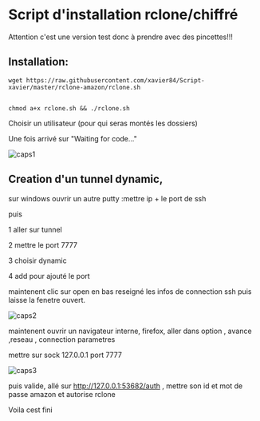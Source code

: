 
# Script d'installation rclone/chiffré

Attention c'est une version test donc à prendre avec des pincettes!!!

## Installation:

```
wget https://raw.githubusercontent.com/xavier84/Script-xavier/master/rclone-amazon/rclone.sh


chmod a+x rclone.sh && ./rclone.sh
```

Choisir un utilisateur (pour qui seras montés les dossiers)

Une fois arrivé sur "Waiting for code..."

![caps1](https://raw.github.com/xavier84/Script-xavier/master/rclone-amazon/token.PNG)

## Creation d'un tunnel dynamic,

sur windows ouvrir un autre putty :mettre ip + le port de ssh

puis

1 aller sur tunnel

2 mettre le port 7777

3 choisir dynamic

4 add pour ajouté le port

maintenent clic sur open en bas
reseigné les infos de connection ssh puis laisse la fenetre ouvert.

![caps2](https://raw.github.com/xavier84/Script-xavier/master/rclone-amazon/tunnel.PNG)

maintenent ouvrir un navigateur interne, firefox, aller dans option , avance ,reseau , connection parametres

mettre  sur sock 127.0.0.1 port 7777

![caps3](https://raw.github.com/xavier84/Script-xavier/master/rclone-amazon/socks.PNG)

puis valide, allé sur http://127.0.0.1:53682/auth , mettre son id et mot de passe amazon et autorise rclone

Voila cest fini

